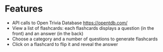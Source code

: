 # Features

- API calls to Open Trivia Database https://opentdb.com/
- View a list of flashcards: each flashcards displays a question (in the front) and an answer (in the back)
- Choose a category and a number of questions to generate flashcards
- Click on a flashcard to flip it and reveal the answer
